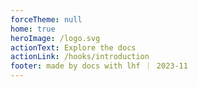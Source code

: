 ```yaml
---
forceTheme: null
home: true
heroImage: /logo.svg
actionText: Explore the docs
actionLink: /hooks/introduction
footer: made by docs with lhf ｜ 2023-11
---
```

